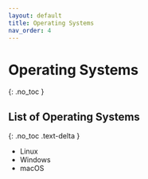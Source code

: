 ```yaml
---
layout: default
title: Operating Systems
nav_order: 4
---
```


# Operating Systems
{: .no_toc }


## List of Operating Systems
{: .no_toc .text-delta }

- Linux
- Windows
- macOS